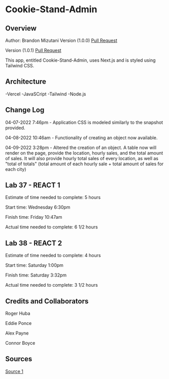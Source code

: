# Cookie-Stand-Admin

## Overview

Author: Brandon Mizutani
Version (1.0.0) [Pull Request](https://github.com/bran2miz/cookie-stand-admin/pull/4)

Version (1.0.1) [Pull Request](https://github.com/bran2miz/cookie-stand-admin/pull/5)

This app, entitled Cookie-Stand-Admin, uses Next.js and is styled using Tailwind CSS.

## Architecture

-Vercel
-JavaSCript
-Tailwind
-Node.js

## Change Log

04-07-2022 7:46pm - Application CSS is modeled similarly to the snapshot provided.

04-08-2022 10:46am - Functionality of creating an object now available.

04-09-2022 3:28pm - Altered the creation of an object. A table now will render on the page, provide the location, hourly sales, and the total amount of sales. It will also provide hourly total sales of every location, as well as "total of totals" (total amount of each hourly sale + total amount of sales for each city)

## Lab 37 - REACT 1

Estimate of time needed to complete: 5 hours

Start time: Wednesday 6:30pm

Finish time: Friday 10:47am

Actual time needed to complete: 6 1/2 hours

## Lab 38 - REACT 2

Estimate of time needed to complete: 4 hours

Start time: Saturday 1:00pm

Finish time: Saturday 3:32pm

Actual time needed to complete: 3 1/2 hours

## Credits and Collaborators

Roger Huba

Eddie Ponce

Alex Payne

Connor Boyce

## Sources

[Source 1](https://stackoverflow.com/questions/61675192/how-to-get-sum-of-all-map-values-in-javascript)
